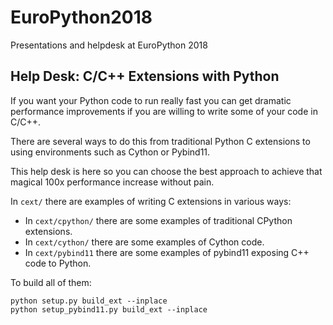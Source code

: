 # EuroPython2018
Presentations and helpdesk at EuroPython 2018

## Help Desk: C/C++ Extensions with Python

If you want your Python code to run really fast you can get dramatic performance improvements
if you are willing to write some of your code in C/C++.

There are several ways to do this from traditional Python C extensions to using environments such as Cython or Pybind11.

This help desk is here so you can choose the best approach to achieve that magical 100x performance increase without pain.

In `cext/` there are examples of writing C extensions in various ways:

* In `cext/cpython/` there are some examples of traditional CPython
extensions.
* In `cext/cython/` there are some examples of Cython code.
* In `cext/pybind11` there are some examples of pybind11 exposing C++ code to Python.

To build all of them:

```
python setup.py build_ext --inplace
python setup_pybind11.py build_ext --inplace
```


